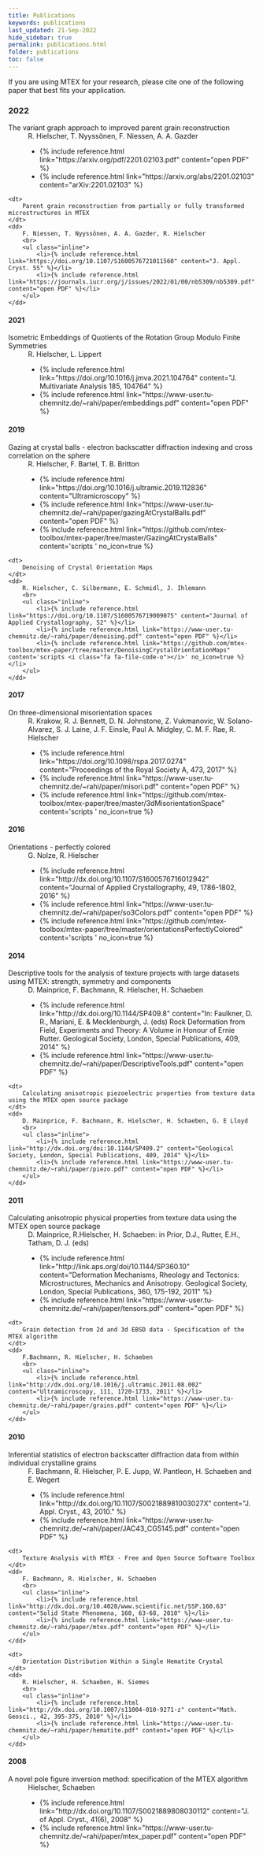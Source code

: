 ```yaml
---
title: Publications
keywords: publications
last_updated: 21-Sep-2022
hide_sidebar: true
permalink: publications.html
folder: publications
toc: false
---
```


If you are using MTEX for your research, please cite one of the following paper that best fits your application.

### 2022

<dl>
    <dt>
        The variant graph approach to improved parent grain reconstruction
    </dt>
    <dd>
        R. Hielscher, T. Nyyssönen, F. Niessen, A. A. Gazder
        <br>
        <ul class="inline">
            <li>{% include reference.html link="https://arxiv.org/pdf/2201.02103.pdf" content="open PDF" %}</li>
            <li>{% include reference.html link="https://arxiv.org/abs/2201.02103" content="arXiv:2201.02103" %}</li>
        </ul>
    </dd>

    <dt>
        Parent grain reconstruction from partially or fully transformed microstructures in MTEX
    </dt>
    <dd>
        F. Niessen, T. Nyyssönen, A. A. Gazder, R. Hielscher
        <br>
        <ul class="inline">
            <li>{% include reference.html link="https://doi.org/10.1107/S1600576721011560" content="J. Appl. Cryst. 55" %}</li>
            <li>{% include reference.html link="https://journals.iucr.org/j/issues/2022/01/00/nb5309/nb5309.pdf" content="open PDF" %}</li>
        </ul>
    </dd>
</dl>

#### 2021

<dl>
    <dt>
        Isometric Embeddings of Quotients of the Rotation Group Modulo Finite Symmetries
    </dt>
    <dd>
        R. Hielscher, L. Lippert
        <br>
        <ul class="inline">
            <li>{% include reference.html link="https://doi.org/10.1016/j.jmva.2021.104764" content="J. Multivariate Analysis 185, 104764" %}</li>
            <li>{% include reference.html link="https://www-user.tu-chemnitz.de/~rahi/paper/embeddings.pdf" content="open PDF" %}</li>
        </ul>
    </dd>
</dl>

#### 2019

<dl>
    <dt>
        Gazing at crystal balls - electron backscatter diffraction indexing and cross correlation on the sphere
    </dt>
    <dd>
        R. Hielscher, F. Bartel, T. B. Britton
        <br>
        <ul class="inline">
            <li>{% include reference.html link="https://doi.org/10.1016/j.ultramic.2019.112836" content="Ultramicroscopy" %}</li>
            <li>{% include reference.html link="https://www-user.tu-chemnitz.de/~rahi/paper/gazingAtCrystalBalls.pdf" content="open PDF" %}</li>
            <li>{% include reference.html link="https://github.com/mtex-toolbox/mtex-paper/tree/master/GazingAtCrystalBalls" content='scripts <i class="fa fa-file-code-o"></i>' no_icon=true %}</li>
        </ul>
    </dd>
    
    <dt>
        Denoising of Crystal Orientation Maps
    </dt>
    <dd>
        R. Hielscher, C. Silbermann, E. Schmidl, J. Ihlemann
        <br>
        <ul class="inline">
            <li>{% include reference.html link="https://doi.org/10.1107/S1600576719009075" content="Journal of Applied Crystallography, 52" %}</li>
            <li>{% include reference.html link="https://www-user.tu-chemnitz.de/~rahi/paper/denoising.pdf" content="open PDF" %}</li>
            <li>{% include reference.html link="https://github.com/mtex-toolbox/mtex-paper/tree/master/DenoisingCrystalOrientationMaps" content='scripts <i class="fa fa-file-code-o"></i>' no_icon=true %}</li>
        </ul>
    </dd>
</dl>

#### 2017

<dl>
    <dt>
        On three-dimensional misorientation spaces
    </dt>
    <dd>
        R. Krakow, R. J. Bennett, D. N. Johnstone, Z. Vukmanovic, W. Solano-Alvarez, S. J. Laine, J. F. Einsle, Paul A. Midgley, C. M. F. Rae, R. Hielscher
        <br>
        <ul class="inline">
            <li>{% include reference.html link="https://doi.org/10.1098/rspa.2017.0274" content="Proceedings of the Royal Society A, 473, 2017" %}</li>
            <li>{% include reference.html link="https://www-user.tu-chemnitz.de/~rahi/paper/misori.pdf" content="open PDF" %}</li>
            <li>{% include reference.html link="https://github.com/mtex-toolbox/mtex-paper/tree/master/3dMisorientationSpace" content='scripts <i class="fa fa-file-code-o"></i>' no_icon=true %}</li>
        </ul>
    </dd>
</dl>

#### 2016

<dl>
    <dt>
        Orientations - perfectly colored
    </dt>
    <dd>
        G. Nolze, R. Hielscher
        <br>
        <ul class="inline">
            <li>{% include reference.html link="http://dx.doi.org/10.1107/S1600576716012942" content="Journal of Applied Crystallography, 49, 1786-1802, 2016" %}</li>
            <li>{% include reference.html link="https://www-user.tu-chemnitz.de/~rahi/paper/so3Colors.pdf" content="open PDF" %}</li>
            <li>{% include reference.html link="https://github.com/mtex-toolbox/mtex-paper/tree/master/orientationsPerfectlyColored" content='scripts <i class="fa fa-file-code-o"></i>' no_icon=true %}</li>
        </ul>
    </dd>
</dl>

#### 2014

<dl>
    <dt>
        Descriptive tools for the analysis of texture projects with large datasets using MTEX: strength, symmetry and components
    </dt>
    <dd>
        D. Mainprice, F. Bachmann, R. Hielscher, H. Schaeben
        <br>
        <ul class="inline">
            <li>{% include reference.html link="http://dx.doi.org/10.1144/SP409.8" content="In: Faulkner, D. R., Mariani, E. & Mecklenburgh, J. (eds) Rock Deformation from Field, Experiments and Theory: A Volume in Honour of Ernie Rutter. Geological Society, London, Special Publications, 409, 2014" %}</li>
            <li>{% include reference.html link="https://www-user.tu-chemnitz.de/~rahi/paper/DescriptiveTools.pdf" content="open PDF" %}</li>
        </ul>
    </dd>

    <dt>
        Calculating anisotropic piezoelectric properties from texture data using the MTEX open source package
    </dt>
    <dd>
        D. Mainprice, F. Bachmann, R. Hielscher, H. Schaeben, G. E Lloyd
        <br>
        <ul class="inline">
            <li>{% include reference.html link="http://dx.doi.org/doi:10.1144/SP409.2" content="Geological Society, London, Special Publications, 409, 2014" %}</li>
            <li>{% include reference.html link="https://www-user.tu-chemnitz.de/~rahi/paper/piezo.pdf" content="open PDF" %}</li>
        </ul>
    </dd>
</dl>

#### 2011

<dl>
    <dt>
        Calculating anisotropic physical properties from texture data using the MTEX open source package
    </dt>
    <dd>
        D. Mainprice, R.Hielscher, H. Schaeben: in Prior, D.J., Rutter, E.H., Tatham, D. J. (eds)
        <br>
        <ul class="inline">
            <li>{% include reference.html link="http://link.aps.org/doi/10.1144/SP360.10" content="Deformation Mechanisms, Rheology and Tectonics: Microstructures, Mechanics and Anisotropy. Geological Society, London, Special Publications, 360, 175-192, 2011" %}</li>
            <li>{% include reference.html link="https://www-user.tu-chemnitz.de/~rahi/paper/tensors.pdf" content="open PDF" %}</li>
        </ul>
    </dd>

    <dt>
        Grain detection from 2d and 3d EBSD data - Specification of the MTEX algorithm
    </dt>
    <dd>
        F.Bachmann, R. Hielscher, H. Schaeben
        <br>
        <ul class="inline">
            <li>{% include reference.html link="http://dx.doi.org/10.1016/j.ultramic.2011.08.002" content="Ultramicroscopy, 111, 1720-1733, 2011" %}</li>
            <li>{% include reference.html link="https://www-user.tu-chemnitz.de/~rahi/paper/grains.pdf" content="open PDF" %}</li>
        </ul>
    </dd>
</dl>

#### 2010

<dl>
    <dt>
        Inferential statistics of electron backscatter diffraction data from within individual crystalline grains
    </dt>
    <dd>
        F. Bachmann, R. Hielscher, P. E. Jupp, W. Pantleon, H. Schaeben and E. Wegert
        <br>
        <ul class="inline">
            <li>{% include reference.html link="http://dx.doi.org/10.1107/S002188981003027X" content="J. Appl. Cryst., 43, 2010." %}</li>
            <li>{% include reference.html link="https://www-user.tu-chemnitz.de/~rahi/paper/JAC43_CG5145.pdf" content="open PDF" %}</li>
        </ul>
    </dd>

    <dt>
        Texture Analysis with MTEX - Free and Open Source Software Toolbox
    </dt>
    <dd>
        F. Bachmann, R. Hielscher, H. Schaeben
        <br>
        <ul class="inline">
            <li>{% include reference.html link="http://dx.doi.org/10.4028/www.scientific.net/SSP.160.63" content="Solid State Phenomena, 160, 63-68, 2010" %}</li>
            <li>{% include reference.html link="https://www-user.tu-chemnitz.de/~rahi/paper/mtex.pdf" content="open PDF" %}</li>
        </ul>
    </dd>

    <dt>
        Orientation Distribution Within a Single Hematite Crystal
    </dt>
    <dd>
        R. Hielscher, H. Schaeben, H. Siemes
        <br>
        <ul class="inline">
            <li>{% include reference.html link="http://dx.doi.org/10.1007/s11004-010-9271-z" content="Math. Geosci., 42, 395-375, 2010" %}</li>
            <li>{% include reference.html link="https://www-user.tu-chemnitz.de/~rahi/paper/hematite.pdf" content="open PDF" %}</li>
        </ul>
    </dd>
</dl>

#### 2008

<dl>
    <dt>
        A novel pole figure inversion method: specification of the MTEX algorithm
    </dt>
    <dd>
        Hielscher, Schaeben
        <br>
        <ul class="inline">
            <li>{% include reference.html link="http://dx.doi.org/10.1107/S0021889808030112" content="J. of Appl. Cryst., 41(6), 2008" %}</li>
            <li>{% include reference.html link="https://www-user.tu-chemnitz.de/~rahi/paper/mtex_paper.pdf" content="open PDF" %}</li>
        </ul>
    </dd>
</dl>
